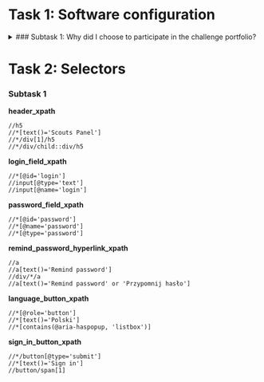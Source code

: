 # **Task 1: Software configuration**

<details>
  <summary>### Subtask 1: Why did I choose to participate in the challenge portfolio?</summary>

First of all, I would like to thank my parents for giving me to this world :blush: 
Secondly, thanks to the targeted ads that showed me this course.
And thirdly, thanks to the Dare IT team for giving me a second chance:pray:  
10 years ago, a person close to me said: you can become a software tester. I studied theory for a few days, 
but then I gave up. What can I say? The next 10 years were not very good:unamused:...  
Why do I need this course? 
1. [ ] I want to stop depending on other people finally — to provide for myself and my son on my own:money_with_wings:
2. [x] I'm the type of person who rearranges the price tags in the store if they are not under the corresponding product:sweat_smile: I like to find errors, come up with scenarios, improve the product and HELP the people I interact with.   

So I think this role is made for me. Let's imagine that these 10 years of downtime didn't exist:grimacing:  
What do I expect from the course? That then everything will be as clear and structured as in the first task. Then my chances of success are great.  
My goal? First, win an internship, and then we'll see!:smirk:  

I mentally wish good luck to everyone.

### Daria:new_moon_with_face: 
</details>

# Task 2: Selectors

### Subtask 1 

**header_xpath**
```
//h5    
//*[text()='Scouts Panel']   
//*/div[1]/h5    
//*/div/child::div/h5 
```
**login_field_xpath**
```
//*[@id='login']  
//input[@type='text']  
//input[@name='login']
```
**password_field_xpath**
```
//*[@id='password']  
//*[@name='password']  
//*[@type='password']  
```
**remind_password_hyperlink_xpath**
```
//a  
//a[text()='Remind password']  
//div/*/a  
//a[text()='Remind password' or 'Przypomnij hasło']  
```
**language_button_xpath**
```
//*[@role='button']  
//*[text()='Polski']   
//*[contains(@aria-haspopup, 'listbox')]  
```
**sign_in_button_xpath**
```
//*/button[@type='submit']  
//*[text()='Sign in']  
//button/span[1]  
```
